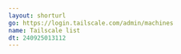 ```yaml
---
layout: shorturl
go: https://login.tailscale.com/admin/machines
name: Tailscale list
dt: 240925013112
---
```

